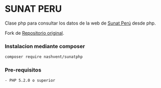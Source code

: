 # SUNAT PERU
Clase php para consultar los datos de la web de [Sunat Perú] desde php.

Fork de [Repositorio original].

### Instalacion mediante composer
```sh
composer require nashvent/sunatphp
```

### Pre-requisitos
```sh
- PHP 5.2.0 o superior
```

[Repositorio original]: <https://github.com/JossMP/datos-peru/>
[Sunat Perú]: <http://www.sunat.gob.pe/cl-ti-itmrconsruc/jcrS00Alias>
